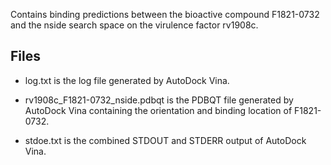 Contains binding predictions between the bioactive compound F1821-0732 and the nside search space on the virulence factor rv1908c.

## Files

- log.txt is the log file generated by AutoDock Vina.

- rv1908c_F1821-0732_nside.pdbqt is the PDBQT file generated by AutoDock Vina containing the orientation and binding location of F1821-0732.

- stdoe.txt is the combined STDOUT and STDERR output of AutoDock Vina.

